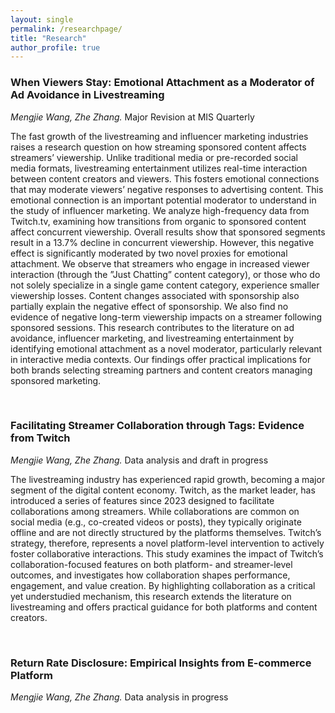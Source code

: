 ```yaml
---
layout: single
permalink: /researchpage/
title: "Research"
author_profile: true
---
```


### When Viewers Stay: Emotional Attachment as a Moderator of Ad Avoidance in Livestreaming
*Mengjie Wang, Zhe Zhang.* Major Revision at MIS Quarterly

The fast growth of the livestreaming and influencer marketing industries raises a
research question on how streaming sponsored content affects streamers’ viewership.
Unlike traditional media or pre-recorded social media formats, livestreaming entertainment 
utilizes real-time interaction between content creators and viewers. This fosters
emotional connections that may moderate viewers’ negative responses to advertising
content. This emotional connection is an important potential moderator to understand
in the study of influencer marketing. We analyze high-frequency data from Twitch.tv,
examining how transitions from organic to sponsored content affect concurrent viewership. 
Overall results show that sponsored segments result in a 13.7% decline in
concurrent viewership. However, this negative effect is significantly moderated by two
novel proxies for emotional attachment. We observe that streamers who engage in
increased viewer interaction (through the ”Just Chatting” content category), or those
who do not solely specialize in a single game content category, experience smaller
viewership losses. Content changes associated with sponsorship also partially explain
the negative effect of sponsorship. We also find no evidence of negative long-term viewership 
impacts on a streamer following sponsored sessions. This research contributes
to the literature on ad avoidance, influencer marketing, and livestreaming entertainment
by identifying emotional attachment as a novel moderator, particularly relevant in
interactive media contexts. Our findings offer practical implications for both brands
selecting streaming partners and content creators managing sponsored marketing.

<br>

### Facilitating Streamer Collaboration through Tags: Evidence from Twitch
*Mengjie Wang, Zhe Zhang.* Data analysis and draft in progress

The livestreaming industry has experienced rapid growth, becoming a major segment of the digital content economy. 
Twitch, as the market leader, has introduced a series of features since 2023 designed to facilitate collaborations among streamers. 
While collaborations are common on social media (e.g., co-created videos or posts), they typically originate offline 
and are not directly structured by the platforms themselves. Twitch’s strategy, therefore, represents a novel platform-level 
intervention to actively foster collaborative interactions. This study examines the impact of Twitch’s collaboration-focused 
features on both platform- and streamer-level outcomes, and investigates how collaboration shapes performance, engagement, 
and value creation. By highlighting collaboration as a critical yet understudied mechanism, this research extends the literature 
on livestreaming and offers practical guidance for both platforms and content creators.

<br>

### Return Rate Disclosure: Empirical Insights from E-commerce Platform
*Mengjie Wang, Zhe Zhang.* Data analysis in progress







